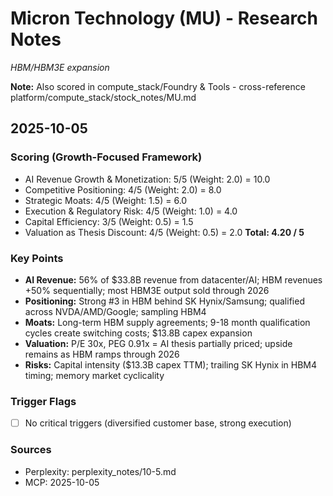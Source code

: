 # Micron Technology (MU) - Research Notes

*HBM/HBM3E expansion*

**Note:** Also scored in compute_stack/Foundry & Tools - cross-reference platform/compute_stack/stock_notes/MU.md

## 2025-10-05

### Scoring (Growth-Focused Framework)
- AI Revenue Growth & Monetization: 5/5 (Weight: 2.0) = 10.0
- Competitive Positioning: 4/5 (Weight: 2.0) = 8.0
- Strategic Moats: 4/5 (Weight: 1.5) = 6.0
- Execution & Regulatory Risk: 4/5 (Weight: 1.0) = 4.0
- Capital Efficiency: 3/5 (Weight: 0.5) = 1.5
- Valuation as Thesis Discount: 4/5 (Weight: 0.5) = 2.0
**Total: 4.20 / 5**

### Key Points
- **AI Revenue:** 56% of $33.8B revenue from datacenter/AI; HBM revenues +50% sequentially; most HBM3E output sold through 2026
- **Positioning:** Strong #3 in HBM behind SK Hynix/Samsung; qualified across NVDA/AMD/Google; sampling HBM4
- **Moats:** Long-term HBM supply agreements; 9-18 month qualification cycles create switching costs; $13.8B capex expansion
- **Valuation:** P/E 30x, PEG 0.91x = AI thesis partially priced; upside remains as HBM ramps through 2026
- **Risks:** Capital intensity ($13.3B capex TTM); trailing SK Hynix in HBM4 timing; memory market cyclicality

### Trigger Flags
- [ ] No critical triggers (diversified customer base, strong execution)

### Sources
- Perplexity: perplexity_notes/10-5.md
- MCP: 2025-10-05
